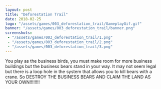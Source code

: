 ```yaml
---
layout: post
title: "Deforestation Trail"
date: 2018-02-25
logo: "/assets/games/003_deforestation_trail/GameplayGif.gif"
banner: "/assets/games/003_deforestation_trail/banner.png"
screenshots:
 - "/assets/games/003_deforestation_trail/1.png"
 - "/assets/games/003_deforestation_trail/2.png"
 - "/assets/games/003_deforestation_trail/3.png"
---
```


You play as the business birds, you must make room for more business buildings but the business bears stand in your way. It may not seem legal but there is a loop hole in the system that allows you to kill bears with a crane. So DESTROY THE BUSINESS BEARS AND CLAIM THE LAND AS YOUR OWN!!!!!!!!
